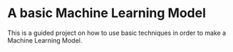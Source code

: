 # A basic Machine Learning Model 
This is a guided project on how to use basic techniques in order to make a Machine Learning Model.
